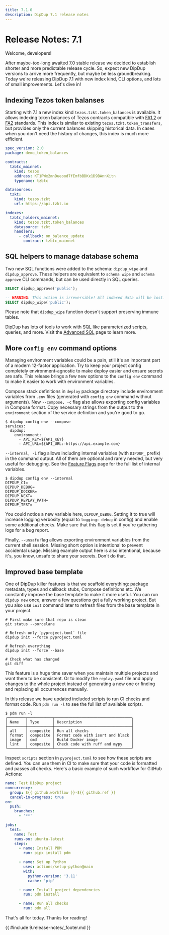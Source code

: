 ```yaml
---
title: 7.1.0
description: DipDup 7.1 release notes
---
```


# Release Notes: 7.1

Welcome, developers!

After maybe-too-long awaited 7.0 stable release we decided to establish shorter and more predictable release cycle. So, expect new DipDup versions to arrive more frequently, but maybe be less groundbreaking. Today we're releasing DipDup 7.1 with new index kind, CLI options, and lots of small improvements. Let's dive in!

## Indexing Tezos token balanses

Starting with 7.1 a new index kind `tezos.tzkt.token_balances` is available. It allows indexing token balances of Tezos contracts compatible with [FA1.2](https://gitlab.com/tzip/tzip/-/blob/master/proposals/tzip-7/README.md) or [FA2](https://gitlab.com/tzip/tzip/-/blob/master/proposals/tzip-12/tzip-12.md) standards. This index is similar to existing `tezos.tzkt.token_transfers`, but provides only the current balances skipping historical data. In cases when you don't need the history of changes, this index is much more efficient.

```yaml [dipdup.yaml]
spec_version: 2.0
package: demo_token_balances

contracts:
  tzbtc_mainnet:
    kind: tezos
    address: KT1PWx2mnDueood7fEmfbBDKx1D9BAnnXitn
    typename: tzbtc

datasources:
  tzkt:
    kind: tezos.tzkt
    url: https://api.tzkt.io

indexes:
  tzbtc_holders_mainnet:
    kind: tezos.tzkt.token_balances
    datasource: tzkt
    handlers:
      - callback: on_balance_update
        contract: tzbtc_mainnet
```

## SQL helpers to manage database schema

Two new SQL functions were added to the schema: `dipdup_wipe` and `dipdup_approve`. These helpers are equivalent to `schema wipe` and `schema approve` CLI commands, but can be used directly in SQL queries.

```sql
SELECT dipdup_approve('public');

-- WARNING: This action is irreversible! All indexed data will be lost!
SELECT dipdup_wipe('public');
```

Please note that `dipdup_wipe` function doesn't support preserving immune tables.

DipDup has lots of tools to work with SQL like parameterized scripts, queries, and more. Visit the [Advanced SQL](../5.advanced/3.sql.md) page to learn more.

## More `config env` command options

Managing environment variables could be a pain, still it's an important part of a modern 12-factor application. Try to keep your project config completely environment-agnostic to make deploy easier and ensure secrets are safe. This release brings a few new options to the `config env` command to make it easier to work with environment variables.

Compose stack definitions in `deploy` package directory include environment variables from `.env` files (generated with `config env` command without arguments). New `--compose, -c` flag also allows exporting config variables in Compose format. Copy necessary strings from the output to the `environment` section of the service definition and you're good to go.

```shell [Terminal]
$ dipdup config env --compose
services:
  dipdup:
    environment:
      - API_KEY=${API_KEY}
      - API_URL=${API_URL:-https://api.example.com}
```

`--internal, -i` flag allows including internal variables (with `DIPDUP_` prefix) in the command output. All of them are optional and rarely needed, but very useful for debugging. See the [Feature Flags](../5.advanced/2.feature-flags.md) page for the full list of internal variables.

```shell [Terminal]
$ dipdup config env --internal
DIPDUP_CI=
DIPDUP_DEBUG=
DIPDUP_DOCKER=
DIPDUP_NEXT=
DIPDUP_REPLAY_PATH=
DIPDUP_TEST=
```

You could notice a new variable here, `DIPDUP_DEBUG`. Setting it to true will increase logging verbosity (equal to `logging: debug` in config) and enable some additional checks. Make sure that this flag is set if you're gathering logs for a bug report.

Finally, `--unsafe` flag allows exporting environment variables from the current shell session. Missing short option is intentional to prevent accidental usage. Missing example output here is also intentional, because it's, you know, unsafe to share your secrets. Don't do that.

## Improved base template

One of DipDup killer features is that we scaffold everything: package metadata, types and callback stubs, Compose definitions etc. We constantly improve the base template to make it more useful. You can run `dipdup new` once, answer a few questions get a fully working project. But you also use `init` command later to refresh files from the base template in your project.

```shell [Terminal]
# First make sure that repo is clean
git status --porcelane

# Refresh only `pyproject.toml` file
dipdup init --force pyproject.toml

# Refresh everything
dipdup init --force --base

# Check what has changed
git diff
```

This feature is a huge time saver when you maintain multiple projects and want them to be consistent. Or to modify the `replay.yaml` file and apply changes to the whole project instead of generating a new one or finding and replacing all occurrences manually.

In this release we have updated included scripts to run CI checks and format code. Run `pdm run -l` to see the full list of available scripts.

```shell
$ pdm run -l
╭────────┬───────────┬──────────────────────────────────╮
│ Name   │ Type      │ Description                      │
├────────┼───────────┼──────────────────────────────────┤
│ all    │ composite │ Run all checks                   │
│ format │ composite │ Format code with isort and black │
│ image  │ cmd       │ Build Docker image               │
│ lint   │ composite │ Check code with ruff and mypy    │
╰────────┴───────────┴──────────────────────────────────╯
```

Inspect `scripts` section in `pyproject.toml` to see how these scripts are defined. You can use them in CI to make sure that your code is formatted and passes all checks. Here's a basic example of such workflow for GitHub Actions:

```yaml [.github/workflows/test.yml]
name: Test DipDup project
concurrency:
  group: ${{ github.workflow }}-${{ github.ref }}
  cancel-in-progress: true
on:
  push:
    branches:
      - '**'

jobs:
  test:
    name: Test
    runs-on: ubuntu-latest
    steps:
      - name: Install PDM
        run: pipx install pdm

      - name: Set up Python
        uses: actions/setup-python@main
        with:
          python-version: '3.11'
          cache: 'pip'

      - name: Install project dependencies
        run: pdm install

      - name: Run all checks
        run: pdm all
```

That's all for today. Thanks for reading!

{{ #include 9.release-notes/_footer.md }}
